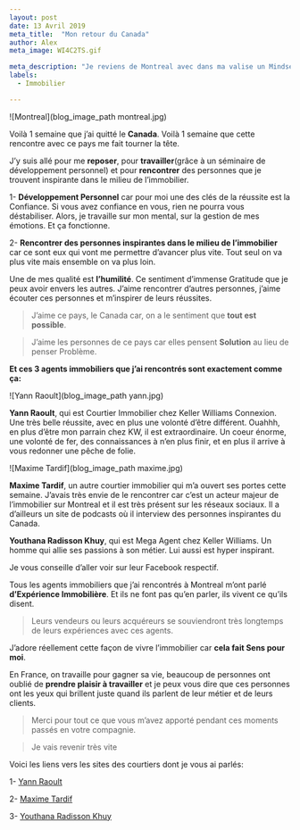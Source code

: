 ```yaml
---
layout: post
date: 13 Avril 2019
meta_title:  "Mon retour du Canada"
author: Alex
meta_image: WI4C2TS.gif

meta_description: "Je reviens de Montreal avec dans ma valise un Mindset qui a évolué, je vous en parle dans cet article."
labels:
  - Immobilier

---
```

![Montreal](blog_image_path montreal.jpg)


Voilà 1 semaine que j’ai quitté le **Canada**. Voilà 1 semaine que cette rencontre avec ce pays me fait tourner la tête.

J’y suis allé pour me **reposer**, pour **travailler**(grâce à un séminaire de développement personnel) et pour **rencontrer** des personnes que je trouvent inspirante dans le milieu de l’immobilier.

1- **Développement Personnel** car pour moi une des clés de la réussite est la Confiance. Si vous avez confiance en vous, rien ne pourra vous déstabiliser. 
Alors, je travaille sur mon mental, sur la gestion de mes émotions. Et ça fonctionne. 

2- **Rencontrer des personnes inspirantes dans le milieu de l’immobilier** car ce sont eux qui vont me permettre d’avancer plus vite. Tout seul on va plus vite mais ensemble on va plus loin.

Une de mes qualité est **l’humilité**. Ce sentiment d’immense Gratitude que je peux avoir envers les autres. J’aime rencontrer d’autres personnes, j’aime écouter ces personnes et m’inspirer de leurs réussites.

>J’aime ce pays, le Canada car, on a le sentiment que **tout est possible**. 

>J’aime les personnes de ce pays car elles pensent **Solution** au lieu de penser Problème.

**Et ces 3 agents immobiliers que j’ai rencontrés sont exactement comme ça:**


![Yann Raoult](blog_image_path yann.jpg)


**Yann Raoult**, qui est Courtier Immobilier chez Keller Williams Connexion. Une très belle réussite, avec en plus une volonté d’être différent. Ouahhh, en plus d’être mon parrain chez KW, il est extraordinaire. Un coeur énorme, une volonté de fer, des connaissances à n’en plus finir, et en plus il arrive à vous redonner une pêche de folie.


![Maxime Tardif](blog_image_path maxime.jpg)



**Maxime Tardif**, un autre courtier immobilier qui m’a ouvert ses portes cette semaine. J’avais très envie de le rencontrer car c’est un acteur majeur de l’immobilier sur Montreal et il est très présent sur les réseaux sociaux. Il a d’ailleurs un site de podcasts où il interview des personnes inspirantes du Canada.

**Youthana Radisson Khuy**, qui est Mega Agent chez Keller Williams. Un homme qui allie ses passions à son métier. Lui aussi est hyper inspirant.

Je vous conseille d’aller voir sur leur Facebook respectif.

Tous les agents immobiliers que j’ai rencontrés à Montreal m’ont parlé **d’Expérience Immobilière**. Et ils ne font pas qu’en parler, ils vivent ce qu’ils disent.

>Leurs vendeurs ou leurs acquéreurs se souviendront très longtemps de leurs expériences avec ces agents.

J’adore réellement cette façon de vivre l’immobilier car **cela fait Sens pour moi**. 

En France, on travaille pour gagner sa vie, beaucoup de personnes ont oublié de **prendre plaisir à travailler** et je peux vous dire que ces personnes ont les yeux qui brillent juste quand ils parlent de leur métier et de leurs clients.

>Merci pour tout ce que vous m’avez apporté pendant ces moments passés en votre compagnie.


>Je vais revenir très vite 


Voici les liens vers les sites des courtiers dont je vous ai parlés:

1- [Yann Raoult](http://yannraoult.com/)

2- [Maxime Tardif](https://www.equipetardif.com/http://yannraoult.com/)

3- [Youthana Radisson Khuy](http://groupeyouthana.com/)








